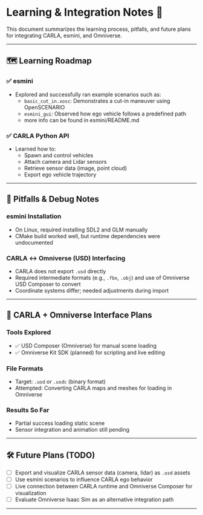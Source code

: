 # Learning & Integration Notes 🧠

This document summarizes the learning process, pitfalls, and future plans for integrating CARLA, esmini, and Omniverse.

---

## 🗺️ Learning Roadmap

### ✅ esmini

- Explored and successfully ran example scenarios such as:
  - `basic_cut_in.xosc`: Demonstrates a cut-in maneuver using OpenSCENARIO
  - `esmini_gui`: Observed how ego vehicle follows a predefined path
  - more info can be found in esmini/README.md

### ✅ CARLA Python API

- Learned how to:
  - Spawn and control vehicles
  - Attach camera and Lidar sensors
  - Retrieve sensor data (image, point cloud)
  - Export ego vehicle trajectory

---

## 🧱 Pitfalls & Debug Notes

### esmini Installation

- On Linux, required installing SDL2 and GLM manually
- CMake build worked well, but runtime dependencies were undocumented

### CARLA ↔ Omniverse (USD) Interfacing

- CARLA does not export `.usd` directly
- Required intermediate formats (e.g., `.fbx`, `.obj`) and use of Omniverse USD Composer to convert
- Coordinate systems differ; needed adjustments during import

---

## 🔗 CARLA + Omniverse Interface Plans

### Tools Explored

- ✅ USD Composer (Omniverse) for manual scene loading
- ✅ Omniverse Kit SDK (planned) for scripting and live editing

### File Formats

- Target: `.usd` or `.usdc` (binary format)
- Attempted: Converting CARLA maps and meshes for loading in Omniverse

### Results So Far

- Partial success loading static scene
- Sensor integration and animation still pending

---

## 🛠️ Future Plans (TODO)

- [ ] Export and visualize CARLA sensor data (camera, lidar) as `.usd` assets
- [ ] Use esmini scenarios to influence CARLA ego behavior
- [ ] Live connection between CARLA runtime and Omniverse Composer for visualization
- [ ] Evaluate Omniverse Isaac Sim as an alternative integration path

---


